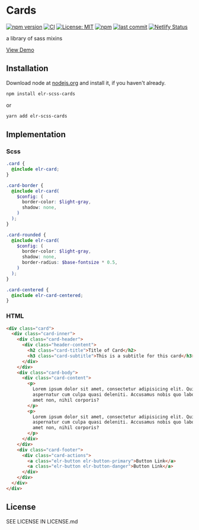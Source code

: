 # Cards

[![npm version](http://img.shields.io/npm/v/elr-scss-cards.svg)](https://www.npmjs.org/package/elr-scss-cards)
[![CI](https://github.com/Beth3346/elr-scss-cards/actions/workflows/node.js.yml/badge.svg)](https://github.com/Beth3346/elr-scss-cards/actions/workflows/node.js.yml)
[![License: MIT](https://img.shields.io/badge/License-MIT-yellow.svg)](https://opensource.org/licenses/MIT)
[![npm](https://img.shields.io/npm/dm/elr-scss-cards.svg?style=flat)](https://www.npmjs.com/package/elr-scss-cards)
[![last commit](https://img.shields.io/github/last-commit/Beth3346/elr-scss-cards.svg)](https://github.com/Beth3346/elr-scss-cards)
[![Netlify Status](https://api.netlify.com/api/v1/badges/f890da8d-40c3-4c09-aac2-9cc79c75ffea/deploy-status)](https://app.netlify.com/sites/elr-cards/deploys)

a library of sass mixins

[View Demo](https://elr-cards.netlify.app/)

## Installation

Download node at [nodejs.org](http://nodejs.org) and install it, if you haven't already.

```sh
npm install elr-scss-cards
```

or

```sh
yarn add elr-scss-cards
```

## Implementation

### Scss

```scss
.card {
  @include elr-card;
}
```

```scss
.card-border {
  @include elr-card(
    $config: (
      border-color: $light-gray,
      shadow: none,
    )
  );
}
```

```scss
.card-rounded {
  @include elr-card(
    $config: (
      border-color: $light-gray,
      shadow: none,
      border-radius: $base-fontsize * 0.5,
    )
  );
}
```

```scss
.card-centered {
  @include elr-card-centered;
}
```

### HTML

```html
<div class="card">
  <div class="card-inner">
    <div class="card-header">
      <div class="header-content">
        <h2 class="card-title">Title of Card</h2>
        <h3 class="card-subtitle">This is a subtitle for this card</h3>
      </div>
    </div>
    <div class="card-body">
      <div class="card-content">
        <p>
          Lorem ipsum dolor sit amet, consectetur adipisicing elit. Quidem
          aspernatur cum culpa quasi deleniti. Accusamus nobis quo labore iure
          amet non, nihil corporis?
        </p>
        <p>
          Lorem ipsum dolor sit amet, consectetur adipisicing elit. Quidem
          aspernatur cum culpa quasi deleniti. Accusamus nobis quo labore iure
          amet non, nihil corporis?
        </p>
      </div>
    </div>
    <div class="card-footer">
      <div class="card-actions">
        <a class="elr-button elr-button-primary">Button Link</a>
        <a class="elr-button elr-button-danger">Button Link</a>
      </div>
    </div>
  </div>
</div>
```

## License

SEE LICENSE IN LICENSE.md
